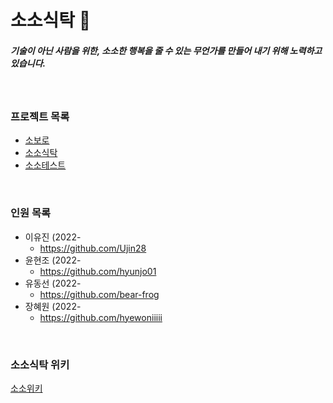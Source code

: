 # 소소식탁 :tea:

##### 기술이 아닌 사람을 위한, 소소한 행복을 줄 수 있는 무언가를 만들어 내기 위해 노력하고 있습니다.

<br>

### 프로젝트 목록
- <a href="https://github.com/sosotable/sovoro">소보로</a>
- <a href="https://github.com/sosotable/ssossotable">소소식탁</a>
- <a href="https://github.com/sosotable/ssossotest">소소테스트</a>

<br>

### 인원 목록
- 이유진 (2022-
    - https://github.com/Ujin28
- 윤현조 (2022-
    - https://github.com/hyunjo01
- 유동선 (2022-
    - https://github.com/bear-frog
- 장혜원 (2022-
    - https://github.com/hyewoniiiii

<br>

### 소소식탁 위키
<a href="https://github.com/sosotable/.github/wiki">소소위키</a>
